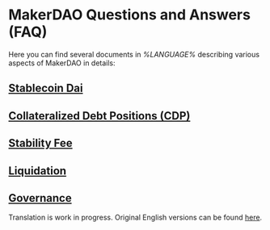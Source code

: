 # MakerDAO Questions and Answers (FAQ)

Here you can find several documents in *%LANGUAGE%* describing various aspects of MakerDAO in details:

## [Stablecoin Dai](dai.md)

## [Collateralized Debt Positions (CDP)](cdp.md)

## [Stability Fee](stability-fee.md)

## [Liquidation](liquidation.md)

## [Governance](governance.md)

Translation is work in progress. Original English versions can be found [here](../).
